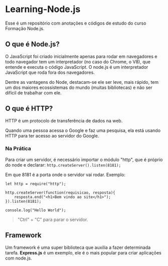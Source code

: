 # Learning-Node.js
Esse é um repositório com anotações e códigos de estudo do curso Formação Node.js.

## O que é Node.js?

O JavaScript foi criado inicialmente apenas para rodar em navegadores e todo navegador tem um interpretador (no caso do Chrome, o V8), que entende e executa o código JavaScript. O node.js é um interpretador JavaScript que roda fora dos navegadores.

Dentre as vantagens do Node, destacam-se ele ser leve, mais rápido, tem um dos maiores ecossistemas do mundo (muitas bibliotecas) e não ser difícil de trabalhar com ele.

## O que é HTTP?

HTTP é um protocolo de transferência de dados na web.

Quando uma pessoa acessa o Google e faz uma pesquisa, ela está usando HTTP para ter acesso ao servidor do Google.

### Na Prática

Para criar um servidor, é necessário importar o módulo "http", que é próprio do node e declarar: `http.createServer().listen(8181);`

Em que 8181 é a porta onde o servidor vai rodar. Exemplo:

```
let http = require("http");

http.createServer(function(requisicao, resposta){
    resposta.end("<h1>Bem vindo ao site</h1>");
}).listen(8181);

console.log("Hello World");
```

>"Ctrl" + "C" para parar o servidor.

## Framework

Um framework é uma super biblioteca que auxilia a fazer determinada tarefa. **Express.js** é um exemplo, ele é o mais popular para criar aplicações com node.js. 